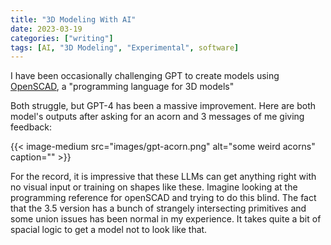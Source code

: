 ```yaml
---
title: "3D Modeling With AI"
date: 2023-03-19
categories: ["writing"]
tags: [AI, "3D Modeling", "Experimental", software]
---
```


I have been occasionally challenging GPT to create models using [OpenSCAD](https://openscad.org/), a "programming language for 3D models"

Both struggle, but GPT-4 has been a massive improvement. Here are both model's outputs after asking for an acorn and 3 messages of me giving feedback:

{{< image-medium
    src="images/gpt-acorn.png"
    alt="some weird acorns"
    caption="" >}}

For the record, it is impressive that these LLMs can get anything right with no visual input or training on shapes like these. Imagine looking at the programming reference for openSCAD and trying to do this blind. The fact that the 3.5 version has a bunch of strangely intersecting primitives and some union issues has been normal in my experience. It takes quite a bit of spacial logic to get a model not to look like that.
